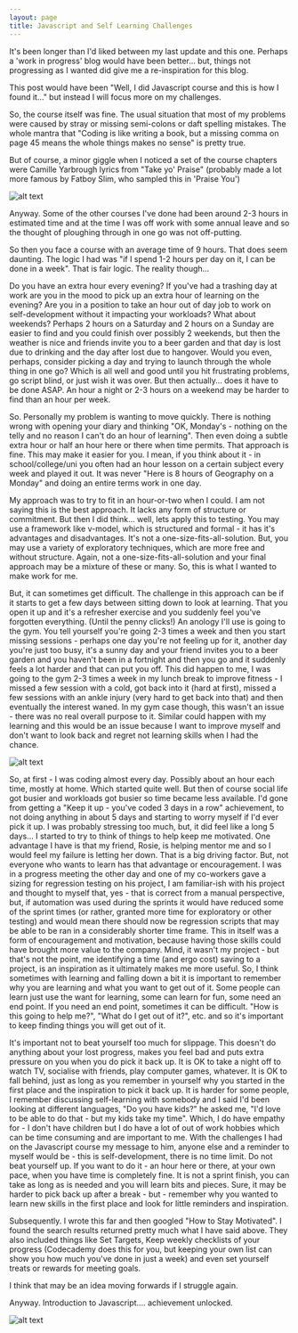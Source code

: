 ```yaml
---
layout: page
title: Javascript and Self Learning Challenges
---
```


It's been longer than I'd liked between my last update and this one.  Perhaps a 'work in progress' blog would have been better... but, things not progressing as I wanted did give me a re-inspiration for this blog.

This post would have been "Well, I did Javascript course and this is how I found it..." but instead I will focus more on my challenges.

So, the course itself was fine.  The usual situation that most of my problems were caused by stray or missing semi-colons or daft spelling mistakes.  The whole mantra that "Coding is like writing a book, but a missing comma on page 45 means the whole things makes no sense" is pretty true.

But of course, a minor giggle when I noticed a set of the course chapters were Camille Yarbrough lyrics from "Take yo' Praise" (probably made a lot more famous by Fatboy Slim, who sampled this in 'Praise You')

![alt text](https://kev36663.github.io/images/praiseyou.jpg "Like I should-d-d-d-d-d-d")

Anyway.  Some of the other courses I've done had been around 2-3 hours in estimated time and at the time I was off work with some annual leave and so the thought of ploughing through in one go was not off-putting.

So then you face a course with an average time of 9 hours.  That does seem daunting.  The logic I had was "if I spend 1-2 hours per day on it, I can be done in a week".  That is fair logic.  The reality though...

Do you have an extra hour every evening?  If you've had a trashing day at work are you in the mood to pick up an extra hour of learning on the evening? Are you in a position to take an hour out of day job to work on self-development without it impacting your workloads?
What about weekends? Perhaps 2 hours on a Saturday and 2 hours on a Sunday are easier to find and you could finish over possibly 2 weekends, but then the weather is nice and friends invite you to a beer garden and that day is lost due to drinking and the day after lost due to hangover.
Would you even, perhaps, consider picking a day and trying to launch through the whole thing in one go? Which is all well and good until you hit frustrating problems, go script blind, or just wish it was over.
But then actually... does it have to be done ASAP.  An hour a night or 2-3 hours on a weekend may be harder to find than an hour per week.

So. Personally my problem is wanting to move quickly.  There is nothing wrong with opening your diary and thinking "OK, Monday's - nothing on the telly and no reason I can't do an hour of learning". Then even doing a subtle extra hour or half an hour here or there when time permits.  That approach is fine. This may make it easier for you.  I mean, if you think about it - in school/college/uni you often had an hour lesson on a certain subject every week and played it out.  It was never "Here is 8 hours of Geography on a Monday" and doing an entire terms work in one day.

My approach was to try to fit in an hour-or-two when I could.   I am not saying this is the best approach. It lacks any form of structure or commitment.  But then I did think... well, lets apply this to testing.  You may use a framework like v-model, which is structured and formal - it has it's advantages and disadvantages.  It's not a one-size-fits-all-solution.  But, you may use a variety of exploratory techniques, which are more free and without structure. Again, not a one-size-fits-all-solution and your final approach may be a mixture of these or many.  So, this is what I wanted to make work for me.

But, it can sometimes get difficult.  The challenge in this approach can be if it starts to get a few days between sitting down to look at learning.  That you open it up and it's a refresher exercise and you suddenly feel you've forgotten everything. (Until the penny clicks!)
An anology I'll use is going to the gym.  You tell yourself you're going 2-3 times a week and then you start missing sessions - perhaps one day you're not feeling up for it, another day you're just too busy, it's a sunny day and your friend invites you to a beer garden and you haven't been in a fortnight and then you go and it suddenly feels a lot harder and that can put you off.
This did happen to me, I was going to the gym 2-3 times a week in my lunch break to improve fitness - I missed a few session with a cold, got back into it (hard at first), missed a few sessions with an ankle injury (very hard to get back into that) and then eventually the interest waned.  In my gym case though, this wasn't an issue - there was no real overall purpose to it.  Similar could happen with my learning and this would be an issue because I want to improve myself and don't want to look back and regret not learning skills when I had the chance.

![alt text](https://kev36663.github.io/images/regerts.jpg "I bet he regrets this tattoo - haha")

So, at first - I was coding almost every day. Possibly about an hour each time, mostly at home. Which started quite well.  But then of course social life got busier and workloads got busier so time became less available. I'd gone from getting a "Keep it up - you've coded 3 days in a row" achievement, to not doing anything in about 5 days and starting to worry myself if I'd ever pick it up.
I was probably stressing too much, but, it did feel like a long 5 days...  I started to try to think of things to help keep me motivated.
One advantage I have is that my friend, Rosie, is helping mentor me and so I would feel my failure is letting her down.  That is a big driving factor.  But, not everyone who wants to learn has that advantage or encouragement.
I was in a progress meeting the other day and one of my co-workers gave a sizing for regression testing on his project, I am familiar-ish with his project and thought to myself that, yes - that is correct from a manual perspective, but, if automation was used during the sprints it would have reduced some of the sprint times (or rather, granted more time for exploratory or other testing) and would mean there should now be regression scripts that may be able to be ran in a considerably shorter time frame.
This in itself was a form of encouragement and motivation, because having those skills could have brought more value to the company. Mind, it wasn't my project - but that's not the point, me identifying a time (and ergo cost) saving to a project, is an inspiration as it ultimately makes me more useful.
So, I think sometimes with learning and falling down a bit it is important to remember why you are learning and what you want to get out of it.  Some people can learn just use the want for learning, some can learn for fun, some need an end point.  If you need an end point, sometimes it can be difficult. "How is this going to help me?", "What do I get out of it?", etc. and so it's important to keep finding things you will get out of it.

It's important not to beat yourself too much for slippage.  This doesn't do anything about your lost progress, makes you feel bad and puts extra pressure on you when you do pick it back up.  It is OK to take a night off to watch TV, socialise with friends, play computer games, whatever.  It is OK to fall behind, just as long as you remember in yourself why you started in the first place and the inspiration to pick it back up.
It is harder for some people, I remember discussing self-learning with somebody and I said I'd been looking at different languages, "Do you have kids?" he asked me, "I'd love to be able to do that - but my kids take my time".
Which, I do have empathy for - I don't have children but I do have a lot of out of work hobbies which can be time consuming and are important to me.
With the challenges I had on the Javascript course my message to him, anyone else and a reminder to myself would be - this is self-development, there is no time limit. Do not beat yourself up. If you want to do it - an hour here or there, at your own pace, when you have time is completely fine. It is not a sprint finish, you can take as long as is needed and you will learn bits and pieces.  Sure, it may be harder to pick back up after a break - but - remember why you wanted to learn new skills in the first place and look for little reminders and inspiration.

Subsequently. I wrote this far and then googled "How to Stay Motivated".  I found the search results returned pretty much what I have said above.  They also included things like Set Targets, Keep weekly checklists of your progress (Codecademy does this for you, but keeping your own list can show you how much you've done in just a week) and even set yourself treats or rewards for meeting goals.

I think that may be an idea moving forwards if I struggle again.

Anyway.  Introduction to Javascript.... achievement unlocked.

![alt text](https://kev36663.github.io/images/javafinish.jpg "Sweet Progress")


